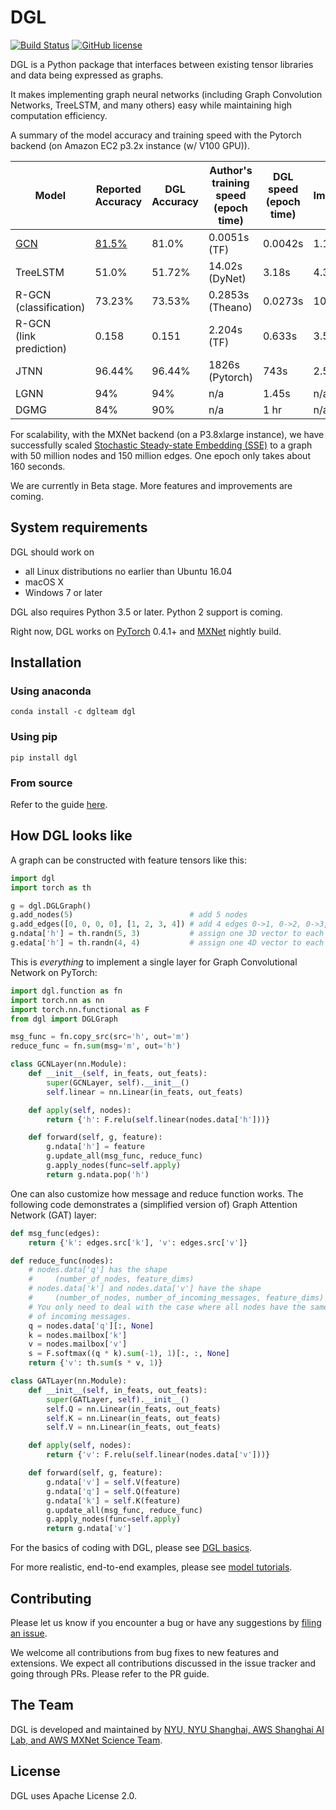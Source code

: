 # DGL
[![Build Status](http://ci.dgl.ai:80/buildStatus/icon?job=DGL/master)](http://ci.dgl.ai:80/job/DGL/job/master/)
[![GitHub license](https://dmlc.github.io/img/apache2.svg)](./LICENSE)

DGL is a Python package that interfaces between existing tensor libraries and data being expressed as
graphs.

It makes implementing graph neural networks (including Graph Convolution Networks, TreeLSTM, and many others) easy while
maintaining high computation efficiency.

A summary of the model accuracy and training speed with the Pytorch backend (on Amazon EC2 p3.2x instance (w/ V100 GPU)).

| Model | Reported <br> Accuracy | DGL <br> Accuracy | Author's training speed (epoch time) | DGL speed (epoch time) | Improvement |
| ----- | ----------------- | ------------ | ------------------------------------ | ---------------------- | ----------- |
| [GCN]()   | [81.5%]() | 81.0% | 0.0051s (TF) | 0.0042s | 1.17x |
| TreeLSTM | 51.0% | 51.72% | 14.02s (DyNet) | 3.18s | 4.3x |
| R-GCN <br> (classification) | 73.23% | 73.53% | 0.2853s (Theano) | 0.0273s | 10.4x |
| R-GCN <br> (link prediction) | 0.158 | 0.151 | 2.204s (TF) | 0.633s | 3.5x |
| JTNN | 96.44% | 96.44% | 1826s (Pytorch) | 743s | 2.5x |
| LGNN | 94% | 94% | n/a | 1.45s | n/a |
| DGMG | 84% | 90% | n/a | 1 hr | n/a |

For scalability, with the MXNet backend (on a P3.8xlarge instance), we have successfully scaled [Stochastic Steady-state Embedding (SSE)](https://www.cc.gatech.edu/~hdai8/pdf/equilibrium_embedding.pdf) to a graph with 50 million nodes and 150 million edges. One epoch only takes about 160 seconds.

We are currently in Beta stage.  More features and improvements are coming.

## System requirements

DGL should work on

* all Linux distributions no earlier than Ubuntu 16.04
* macOS X
* Windows 7 or later

DGL also requires Python 3.5 or later.  Python 2 support is coming.

Right now, DGL works on [PyTorch](https://pytorch.org) 0.4.1+ and [MXNet](mxnet.apache.org) nightly
build.

## Installation

### Using anaconda

```
conda install -c dglteam dgl
```

### Using pip

```
pip install dgl
```

### From source

Refer to the guide [here](https://docs.dgl.ai/install/index.html#install-from-source).

## How DGL looks like

A graph can be constructed with feature tensors like this:

```python
import dgl
import torch as th

g = dgl.DGLGraph()
g.add_nodes(5)                          # add 5 nodes
g.add_edges([0, 0, 0, 0], [1, 2, 3, 4]) # add 4 edges 0->1, 0->2, 0->3, 0->4
g.ndata['h'] = th.randn(5, 3)           # assign one 3D vector to each node
g.edata['h'] = th.randn(4, 4)           # assign one 4D vector to each edge
```

This is *everything* to implement a single layer for Graph Convolutional Network on PyTorch:

```python
import dgl.function as fn
import torch.nn as nn
import torch.nn.functional as F
from dgl import DGLGraph

msg_func = fn.copy_src(src='h', out='m')
reduce_func = fn.sum(msg='m', out='h')

class GCNLayer(nn.Module):
    def __init__(self, in_feats, out_feats):
        super(GCNLayer, self).__init__()
        self.linear = nn.Linear(in_feats, out_feats)

    def apply(self, nodes):
        return {'h': F.relu(self.linear(nodes.data['h']))}

    def forward(self, g, feature):
        g.ndata['h'] = feature
        g.update_all(msg_func, reduce_func)
        g.apply_nodes(func=self.apply)
        return g.ndata.pop('h')
```

One can also customize how message and reduce function works.  The following code
demonstrates a (simplified version of) Graph Attention Network (GAT) layer:

```python
def msg_func(edges):
    return {'k': edges.src['k'], 'v': edges.src['v']}

def reduce_func(nodes):
    # nodes.data['q'] has the shape
    #     (number_of_nodes, feature_dims)
    # nodes.data['k'] and nodes.data['v'] have the shape
    #     (number_of_nodes, number_of_incoming_messages, feature_dims)
    # You only need to deal with the case where all nodes have the same number
    # of incoming messages.
    q = nodes.data['q'][:, None]
    k = nodes.mailbox['k']
    v = nodes.mailbox['v']
    s = F.softmax((q * k).sum(-1), 1)[:, :, None]
    return {'v': th.sum(s * v, 1)}

class GATLayer(nn.Module):
    def __init__(self, in_feats, out_feats):
        super(GATLayer, self).__init__()
        self.Q = nn.Linear(in_feats, out_feats)
        self.K = nn.Linear(in_feats, out_feats)
        self.V = nn.Linear(in_feats, out_feats)

    def apply(self, nodes):
        return {'v': F.relu(self.linear(nodes.data['v']))}

    def forward(self, g, feature):
        g.ndata['v'] = self.V(feature)
        g.ndata['q'] = self.Q(feature)
        g.ndata['k'] = self.K(feature)
        g.update_all(msg_func, reduce_func)
        g.apply_nodes(func=self.apply)
        return g.ndata['v']
```

For the basics of coding with DGL, please see [DGL basics](https://docs.dgl.ai/tutorials/basics/index.html).

For more realistic, end-to-end examples, please see [model tutorials](https://docs.dgl.ai/tutorials/models/index.html).

## Contributing

Please let us know if you encounter a bug or have any suggestions by [filing an issue](https://github.com/jermainewang/dgl/issues).

We welcome all contributions from bug fixes to new features and extensions.
We expect all contributions discussed in the issue tracker and going through PRs.  Please refer to the PR guide.

## The Team

DGL is developed and maintained by [NYU, NYU Shanghai, AWS Shanghai AI Lab, and AWS MXNet Science Team](https://www.dgl.ai/about).

## License

DGL uses Apache License 2.0.
